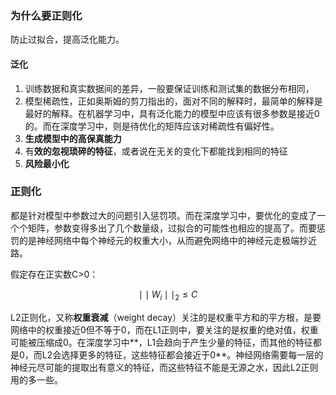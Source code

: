 ### 为什么要正则化

防止过拟合，提高泛化能力。

#### 泛化

1. 训练数据和真实数据间的差异，一般要保证训练和测试集的数据分布相同，
2. 模型稀疏性，正如奥斯姆的剪刀指出的，面对不同的解释时，最简单的解释是最好的解释。在机器学习中，具有泛化能力的模型中应该有很多参数是接近0的。而在深度学习中，则是待优化的矩阵应该对稀疏性有偏好性。
3. **生成模型中的高保真能力**
4. 有**效的忽视琐碎的特征**，或者说在无关的变化下都能找到相同的特征
5. **风险最小化**



### 正则化

都是针对模型中参数过大的问题引入惩罚项。而在深度学习中，要优化的变成了一个个矩阵，参数变得多出了几个数量级，过拟合的可能性也相应的提高了。而要惩罚的是神经网络中每个神经元的权重大小，从而避免网络中的神经元走极端抄近路。

假定存在正实数C>0：

$$
\mid\mid W_i\mid\mid_2\leq C
$$

L2正则化，又称**权重衰减**（weight decay）关注的是权重平方和的平方根，是要网络中的权重接近0但不等于0，而在L1正则中，要关注的是权重的绝对值，权重可能被压缩成0。在深度学习中**，L1会趋向于产生少量的特征，而其他的特征都是0，而L2会选择更多的特征，这些特征都会接近于0**。神经网络需要每一层的神经元尽可能的提取出有意义的特征，而这些特征不能是无源之水，因此L2正则用的多一些。